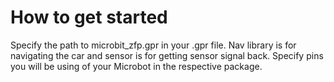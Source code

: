 How to get started
==================

Specify the path to microbit_zfp.gpr in your .gpr file. Nav library is for navigating the car and sensor is for getting sensor signal back. Specify pins you will be using of your Microbot in the respective package.

